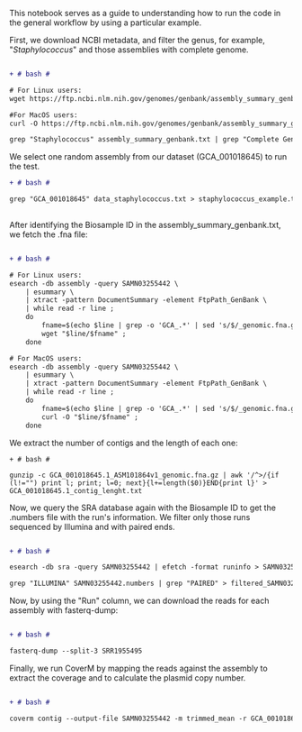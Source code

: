 This notebook serves as a guide to understanding how to run the code in the general workflow by using a particular example. 

First, we download NCBI metadata, and filter the genus, for example, "_Staphylococcus_" and those assemblies with complete genome. 

```diff

+ # bash #

# For Linux users:
wget https://ftp.ncbi.nlm.nih.gov/genomes/genbank/assembly_summary_genbank.txt

#For MacOS users:
curl -O https://ftp.ncbi.nlm.nih.gov/genomes/genbank/assembly_summary_genbank.txt

grep "Staphylococcus" assembly_summary_genbank.txt | grep "Complete Genome" > data_staphylococcus.txt

```
We select one random assembly from our dataset (GCA_001018645) to run the test. 

```diff
+ # bash #

grep "GCA_001018645" data_staphylococcus.txt > staphylococcus_example.txt
 
```
After identifying the Biosample ID in the assembly_summary_genbank.txt, we fetch the .fna file:

```diff

+ # bash #

# For Linux users:
esearch -db assembly -query SAMN03255442 \
    | esummary \
    | xtract -pattern DocumentSummary -element FtpPath_GenBank \
    | while read -r line ;
    do
        fname=$(echo $line | grep -o 'GCA_.*' | sed 's/$/_genomic.fna.gz/') ;
        wget "$line/$fname" ;
    done

# For MacOS users:
esearch -db assembly -query SAMN03255442 \
    | esummary \
    | xtract -pattern DocumentSummary -element FtpPath_GenBank \
    | while read -r line ;
    do
        fname=$(echo $line | grep -o 'GCA_.*' | sed 's/$/_genomic.fna.gz/') ;
        curl -O "$line/$fname" ;
    done

 ```
We extract the number of contigs and the length of each one:

 ```
+ # bash #

gunzip -c GCA_001018645.1_ASM101864v1_genomic.fna.gz | awk '/^>/{if (l!="") print l; print; l=0; next}{l+=length($0)}END{print l}' > GCA_001018645.1_contig_lenght.txt

 ```
Now, we query the SRA database again with the Biosample ID to get the .numbers file with the run's information. We filter only those runs sequenced by Illumina and with paired ends. 

```diff

+ # bash #

esearch -db sra -query SAMN03255442 | efetch -format runinfo > SAMN03255442.numbers

grep "ILLUMINA" SAMN03255442.numbers | grep "PAIRED" > filtered_SAMN03255442.numbers

```
Now, by using the "Run" column, we can download the reads for each assembly with fasterq-dump:

```diff

+ # bash #

fasterq-dump --split-3 SRR1955495

```
Finally, we run CoverM by mapping the reads against the assembly to extract the coverage and to calculate the plasmid copy number. 

```diff

+ # bash #

coverm contig --output-file SAMN03255442 -m trimmed_mean -r GCA_001018645.1_ASM101864v1_genomic.fna -1 SRR1955495_1.fastq -2 SRR1955495_2.fastq

```

